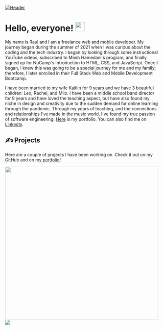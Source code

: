 [![Header](https://user-images.githubusercontent.com/88142181/156945868-b292e553-71cd-4990-9121-e1e824d720e0.jpeg "Header")](raulescobedo-portfolio.netlify.app)



# Hello, everyone! <img src="https://raw.githubusercontent.com/MartinHeinz/MartinHeinz/master/wave.gif" width="30px">

My name is Raul and I am a freelance web and mobile developer. My journey began during the summer of 2021 when I was curious about the coding and the tech industry. I began by looking through some instructional YouTube videos, subscribed to Mosh Hamedani's program, and finally signed up for NuCamp's Introduction to HTML, CSS, and JavaScript. Once I began, I knew this was going to be a special journey for me and my family; therefore, I later enrolled in their Full Stack Web and Mobile Development Bootcamp.

I have been married to my wife Kaitlin for 9 years and we have 3 beautiful children: Leo, Rachel, and Milo. I have been a middle school band director for 9 years and have loved the teaching aspect, but have also found my niche in design and creativity due to the sudden demand for online learning through the pandemic. Through my years of teaching, and the connections and relationships I've made in the music world, I've found my true passion of software engineering. <a href="raulescobedo-portfolio.netlify.app" target="_blank">Here</a> is my portfolio. You can also find me on [LinkedIn](https://www.linkedin.com/in/raul-escobedo-8aa7a522/).


## &#x270d; Projects

Here are a couple of projects I have been working on. Check it out on my GitHub and on my<a href="raulescobedo-portfolio.netlify.app" target="_blank"> portfolio</a>!

<a href="https://github.com/rjescobedo/thetrainer">
  <img src="https://user-images.githubusercontent.com/88142181/156946246-e6e54268-2100-499c-8508-e951dccb35f8.png" height="500"/>
</a>
<a href="https://github.com/pgartrell/okb">
<img src="https://user-images.githubusercontent.com/88142181/156946337-04288ab6-c655-4b86-b7b9-51099e88e7a7.png"/>
</a>


